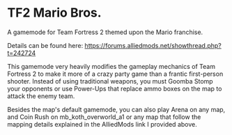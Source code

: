 # TF2 Mario Bros.
A gamemode for Team Fortress 2 themed upon the Mario franchise.

Details can be found here: https://forums.alliedmods.net/showthread.php?t=242724

This gamemode very heavily modifies the gameplay mechanics of Team Fortress 2 to make it more of a crazy party game than a frantic first-person shooter. Instead of using traditional weapons, you must Goomba Stomp your opponents or use Power-Ups that replace ammo boxes on the map to attack the enemy team.

Besides the map's default gamemode, you can also play Arena on any map, and Coin Rush on mb_koth_overworld_a1 or any map that follow the mapping details explained in the AlliedMods link I provided above.
